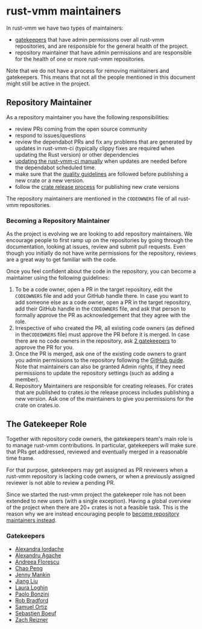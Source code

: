 # rust-vmm maintainers

In rust-vmm we have two types of maintainers:
- [gatekeepers](#gatekeepers) that have admin permissions over all rust-vmm
  repositories, and are responsible for the general health of the project.
- repository maintainer that have admin permissions and are responsible for
  the health of one or more rust-vmm repositories.

Note that we do not have a process for removing maintainers and gatekeepers.
This means that not all the people mentioned in this document might still be
active in the project.

## Repository Maintainer

As a repository maintainer you have the following responsibilities:
- review PRs coming from the open source community
- respond to issues/questions
- review the dependabot PRs and fix any problems that are generated by updates
  in rust-vmm-ci (typically clippy fixes are required when updating the Rust
  version) or other dependencies
- [updating the rust-vmm-ci manually](CONTRIBUTING.md#updating-the-rust-vmm-ci)
  when updates are needed before the dependabot scheduled time.
- make sure that the
  [quality guidelines](README.md#publishing-on-cratesio---requirements-list)
  are followed before publishing a new crate or a new version.
- follow the [crate release process](docs/maintainers/crate_release.md) for
  publishing new crate versions

The repository maintainers are mentioned in the `CODEOWNERS` file of all
rust-vmm repositories.

### Becoming a Repository Maintainer

As the project is evolving we are looking to add repository maintainers. We
encourage people to first ramp up on the repositories by going through the
documentation, looking at issues, review and submit pull requests. Even though
you initially do not have write permissions for the repository, reviews are a
great way to get familiar with the code.

Once you feel confident about the code in the repository, you can become a
maintainer using the following guidelines:

1. To be a code owner, open a PR in the target repository, edit the `CODEOWNERS`
file and add your GitHub handle there. In case you want to add someone else as
a code owner, open a PR in the target repository, add their GitHub handle in
the `CODEOWNERS` file, and ask that person to formally approve the PR as
acknowledgement that they agree with the role.
2. Irrespective of who created the PR, all existing code owners (as defined in
the`CODEOWNERS` file) must approve the PR before it is merged. In case
there are no code owners in the repository, ask [2 gatekeepers](#gatekeepers)
to approve the PR for you.
3. Once the PR is merged, ask one of the existing code owners to grant you
admin permissions to the repository following the
[GitHub guide](https://docs.github.com/en/enterprise-server@3.0/organizations/managing-access-to-your-organizations-repositories/adding-outside-collaborators-to-repositories-in-your-organization#adding-outside-collaborators-to-a-repository).
Note that maintainers can also be granted Admin rights, if they need
permissions to update the repository settings (such as adding a member).
4. Repository Maintainers are responsible for creating releases. For crates
that are published to crates.io the release process includes publishing a new
version. Ask one of the maintainers to give you permissions for the crate
on crates.io.

## The Gatekeeper Role

Together with repository code owners, the gatekeepers team's main role is to
manage rust-vmm contributions. In particular, gatekeepers will make sure that
PRs get addressed, reviewed and eventually merged in a reasonable time frame.

For that purpose, gatekeepers may get assigned as PR reviewers when a rust-vmm
repository is lacking code owners, or when a previously assigned reviewer is not
able to review a pending PR.

Since we started the rust-vmm project the gatekeeper role has not been extended
to new users (with a single exception). Having a global overview of the project
when there are 20+ crates is not a feasible task. This is the reason why we are
instead encouraging people to
[become repository maintainers instead](#becoming-a-repository-maintainer).

### Gatekeepers

* [Alexandra Iordache](https://github.com/aghecenco)
* [Alexandru Agache](https://github.com/alexandruag)
* [Andreea Florescu](https://github.com/andreeaflorescu)
* [Chao Peng](https://github.com/chao-p)
* [Jenny Mankin](https://github.com/jennymankin)
* [Jiang Liu](https://github.com/jiangliu)
* [Laura Loghin](https://github.com/lauralt)
* [Paolo Bonzini](https://github.com/bonzini)
* [Rob Bradford](https://github.com/rbradford)
* [Samuel Ortiz](https://github.com/sameo)
* [Sebastien Boeuf](https://github.com/sboeuf)
* [Zach Reizner](https://github.com/zachreizner)
